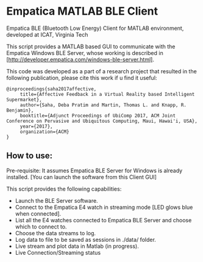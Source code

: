 # Empatica MATLAB BLE Client
Empatica BLE (Bluetooth Low Energy) Client for MATLAB environment, developed at ICAT, Virginia Tech

This script provides a MATLAB based GUI to communicate with the Empatica Windows BLE Server, whose working is 
described in [http://developer.empatica.com/windows-ble-server.html]. 

This code was developed as a part of a research project that resulted in the following publication, please cite this work if u find it useful:
```
@inproceedings{saha2017affective,  
     title={Affective Feedback in a Virtual Reality based Intelligent Supermarket},  
     author={Saha, Deba Pratim and Martin, Thomas L. and Knapp, R. Benjamin},  
     booktitle={Adjunct Proceedings of UbiComp 2017, ACM Joint Conference on Pervasive and Ubiquitous Computing, Maui, Hawai'i, USA},  
     year={2017},  
     organization={ACM}  
}
```


## How to use:
Pre-requisite: 
It assumes Empatica BLE Server for Windows is already installed. [You can launch the software from this Client GUI]

This script provides the following capabilities:
* Launch the BLE Server software.
* Connect to the Empatica E4 watch in streaming mode [LED glows blue when connected].
* List all the E4 watches connected to Empatica BLE Server and choose which to connect to.
* Choose the data streams to log.
* Log data to file to be saved as sessions in ./data/ folder.
* Live stream and plot data in Matlab (in progress).
* Live Connection/Streaming status 
